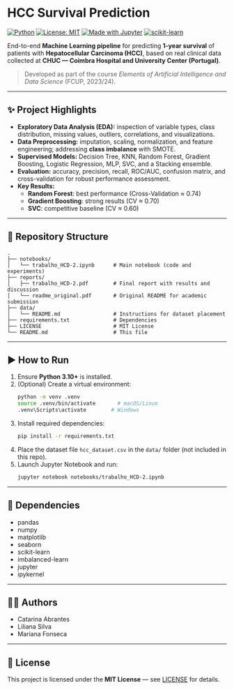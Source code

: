 # HCC Survival Prediction

[![Python](https://img.shields.io/badge/python-3.10%2B-blue)](https://www.python.org/) 
[![License: MIT](https://img.shields.io/badge/License-MIT-green.svg)](./LICENSE)
[![Made with Jupyter](https://img.shields.io/badge/Made%20with-Jupyter-orange)](https://jupyter.org/)
[![scikit-learn](https://img.shields.io/badge/ML-scikit--learn%20%7C%20imbalanced--learn-yellow)](https://scikit-learn.org/)

End-to-end **Machine Learning pipeline** for predicting **1-year survival** of patients with **Hepatocellular Carcinoma (HCC)**, 
based on real clinical data collected at **CHUC — Coimbra Hospital and University Center (Portugal)**.

> Developed as part of the course *Elements of Artificial Intelligence and Data Science* (FCUP, 2023/24).

---

## ✨ Project Highlights
- **Exploratory Data Analysis (EDA):** inspection of variable types, class distribution, missing values, outliers, correlations, and visualizations.
- **Data Preprocessing:** imputation, scaling, normalization, and feature engineering; addressing **class imbalance** with SMOTE.
- **Supervised Models:** Decision Tree, KNN, Random Forest, Gradient Boosting, Logistic Regression, MLP, SVC, and a Stacking ensemble.
- **Evaluation:** accuracy, precision, recall, ROC/AUC, confusion matrix, and cross-validation for robust performance assessment.
- **Key Results:**  
  - **Random Forest**: best performance (Cross-Validation ≈ 0.74)  
  - **Gradient Boosting**: strong results (CV ≈ 0.70)  
  - **SVC**: competitive baseline (CV ≈ 0.60)  

---

## 📂 Repository Structure
```
.
├── notebooks/
│   └── trabalho_HCD-2.ipynb      # Main notebook (code and experiments)
├── reports/
│   ├── trabalho_HCD-2.pdf        # Final report with results and discussion
│   └── readme_original.pdf       # Original README for academic submission
├── data/
│   └── README.md                 # Instructions for dataset placement
├── requirements.txt              # Dependencies
├── LICENSE                       # MIT License
└── README.md                     # This file
```

---

## ▶️ How to Run
1. Ensure **Python 3.10+** is installed.  
2. (Optional) Create a virtual environment:
   ```bash
   python -m venv .venv
   source .venv/bin/activate       # macOS/Linux
   .venv\Scripts\activate        # Windows
   ```
3. Install required dependencies:
   ```bash
   pip install -r requirements.txt
   ```
4. Place the dataset file `hcc_dataset.csv` in the `data/` folder (not included in this repo).  
5. Launch Jupyter Notebook and run:
   ```bash
   jupyter notebook notebooks/trabalho_HCD-2.ipynb
   ```

---

## 🔧 Dependencies
- pandas  
- numpy  
- matplotlib  
- seaborn  
- scikit-learn  
- imbalanced-learn  
- jupyter  
- ipykernel  

---

## 👩‍💻 Authors
- Catarina Abrantes  
- Liliana Silva  
- Mariana Fonseca  

---

## 📄 License
This project is licensed under the **MIT License** — see [LICENSE](./LICENSE) for details.
